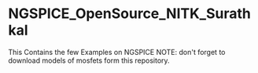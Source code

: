 # NGSPICE_OpenSource_NITK_Surathkal
This Contains the few Examples on NGSPICE 
NOTE: don't forget to download models of mosfets form this repository. 
